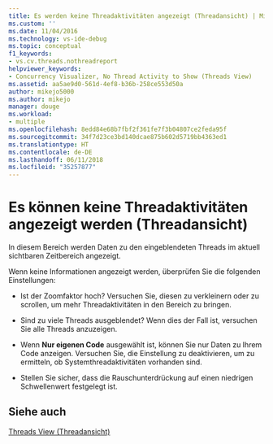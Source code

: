 ```yaml
---
title: Es werden keine Threadaktivitäten angezeigt (Threadansicht) | Microsoft-Dokumentation
ms.custom: ''
ms.date: 11/04/2016
ms.technology: vs-ide-debug
ms.topic: conceptual
f1_keywords:
- vs.cv.threads.nothreadreport
helpviewer_keywords:
- Concurrency Visualizer, No Thread Activity to Show (Threads View)
ms.assetid: aa5ae9d0-561d-4ef8-b36b-258ce553d50a
author: mikejo5000
ms.author: mikejo
manager: douge
ms.workload:
- multiple
ms.openlocfilehash: 8edd84e68b7fbf2f361fe7f3b04807ce2feda95f
ms.sourcegitcommit: 34f7d23ce3bd140dcae875b602d5719bb4363ed1
ms.translationtype: HT
ms.contentlocale: de-DE
ms.lasthandoff: 06/11/2018
ms.locfileid: "35257877"
---
```

# <a name="no-thread-activity-to-show-threads-view"></a>Es können keine Threadaktivitäten angezeigt werden (Threadansicht)
In diesem Bereich werden Daten zu den eingeblendeten Threads im aktuell sichtbaren Zeitbereich angezeigt.  
  
 Wenn keine Informationen angezeigt werden, überprüfen Sie die folgenden Einstellungen:  
  
-   Ist der Zoomfaktor hoch? Versuchen Sie, diesen zu verkleinern oder zu scrollen, um mehr Threadaktivitäten in den Bereich zu bringen.  
  
-   Sind zu viele Threads ausgeblendet? Wenn dies der Fall ist, versuchen Sie alle Threads anzuzeigen.  
  
-   Wenn **Nur eigenen Code** ausgewählt ist, können Sie nur Daten zu Ihrem Code anzeigen. Versuchen Sie, die Einstellung zu deaktivieren, um zu ermitteln, ob Systemthreadaktivitäten vorhanden sind.  
  
-   Stellen Sie sicher, dass die Rauschunterdrückung auf einen niedrigen Schwellenwert festgelegt ist.  
  
## <a name="see-also"></a>Siehe auch  
 [Threads View (Threadansicht)](../profiling/threads-view-parallel-performance.md)